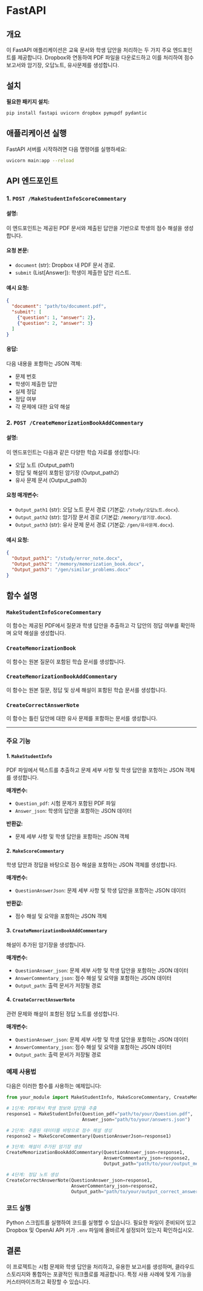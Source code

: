 # FastAPI

## 개요

이 FastAPI 애플리케이션은 교육 문서와 학생 답안을 처리하는 두 가지 주요 엔드포인트를 제공합니다. Dropbox와 연동하여 PDF 파일을 다운로드하고 이를 처리하여 점수 보고서와 암기장, 오답노트, 유사문제를 생성합니다.

## 설치
 **필요한 패키지 설치:**
   ```bash
   pip install fastapi uvicorn dropbox pymupdf pydantic
   ```

## 애플리케이션 실행

FastAPI 서버를 시작하려면 다음 명령어를 실행하세요:
```bash
uvicorn main:app --reload
```

## API 엔드포인트

### 1. `POST /MakeStudentInfoScoreCommentary`

#### 설명:
이 엔드포인트는 제공된 PDF 문서와 제출된 답안을 기반으로 학생의 점수 해설을 생성합니다.

#### 요청 본문:
- `document` (str): Dropbox 내 PDF 문서 경로.
- `submit` (List[Answer]): 학생이 제출한 답안 리스트.

#### 예시 요청:
```json
{
  "document": "path/to/document.pdf",
  "submit": [
    {"question": 1, "answer": 2},
    {"question": 2, "answer": 3}
  ]
}
```

#### 응답:
다음 내용을 포함하는 JSON 객체:
- 문제 번호
- 학생이 제출한 답안
- 실제 정답
- 정답 여부
- 각 문제에 대한 요약 해설

### 2. `POST /CreateMemorizationBookAddCommentary`

#### 설명:
이 엔드포인트는 다음과 같은 다양한 학습 자료를 생성합니다:
- 오답 노트 (Output_path1)
- 정답 및 해설이 포함된 암기장 (Output_path2)
- 유사 문제 문서 (Output_path3)

#### 요청 매개변수:
- `Output_path1` (str): 오답 노트 문서 경로 (기본값: `/study/오답노트.docx`).
- `Output_path2` (str): 암기장 문서 경로 (기본값: `/memory/암기장.docx`).
- `Output_path3` (str): 유사 문제 문서 경로 (기본값: `/gen/유사문제.docx`).

#### 예시 요청:
```json
{
  "Output_path1": "/study/error_note.docx",
  "Output_path2": "/memory/memorization_book.docx",
  "Output_path3": "/gen/similar_problems.docx"
}
```

## 함수 설명

### `MakeStudentInfoScoreCommentary`
이 함수는 제공된 PDF에서 질문과 학생 답안을 추출하고 각 답안의 정답 여부를 확인하며 요약 해설을 생성합니다.

### `CreateMemorizationBook`
이 함수는 원본 질문이 포함된 학습 문서를 생성합니다.

### `CreateMemorizationBookAddCommentary`
이 함수는 원본 질문, 정답 및 상세 해설이 포함된 학습 문서를 생성합니다.

### `CreateCorrectAnswerNote`
이 함수는 틀린 답안에 대한 유사 문제를 포함하는 문서를 생성합니다.

---

### 주요 기능

#### 1. `MakeStudentInfo`

PDF 파일에서 텍스트를 추출하고 문제 세부 사항 및 학생 답안을 포함하는 JSON 객체를 생성합니다.

**매개변수:**
- `Question_pdf`: 시험 문제가 포함된 PDF 파일
- `Answer_json`: 학생의 답안을 포함하는 JSON 데이터

**반환값:**
- 문제 세부 사항 및 학생 답안을 포함하는 JSON 객체

#### 2. `MakeScoreCommentary`

학생 답안과 정답을 바탕으로 점수 해설을 포함하는 JSON 객체를 생성합니다.

**매개변수:**
- `QuestionAnswerJson`: 문제 세부 사항 및 학생 답안을 포함하는 JSON 데이터

**반환값:**
- 점수 해설 및 요약을 포함하는 JSON 객체

#### 3. `CreateMemorizationBookAddCommentary`

해설이 추가된 암기장을 생성합니다.

**매개변수:**
- `QuestionAnswer_json`: 문제 세부 사항 및 학생 답안을 포함하는 JSON 데이터
- `AnswerCommentary_json`: 점수 해설 및 요약을 포함하는 JSON 데이터
- `Output_path`: 출력 문서가 저장될 경로

#### 4. `CreateCorrectAnswerNote`

관련 문제와 해설이 포함된 정답 노트를 생성합니다.

**매개변수:**
- `QuestionAnswer_json`: 문제 세부 사항 및 학생 답안을 포함하는 JSON 데이터
- `AnswerCommentary_json`: 점수 해설 및 요약을 포함하는 JSON 데이터
- `Output_path`: 출력 문서가 저장될 경로

### 예제 사용법

다음은 이러한 함수를 사용하는 예제입니다:

```python
from your_module import MakeStudentInfo, MakeScoreCommentary, CreateMemorizationBookAddCommentary, CreateCorrectAnswerNote

# 1단계: PDF에서 학생 정보와 답안을 추출
response1 = MakeStudentInfo(Question_pdf="path/to/your/Question.pdf",
                            Answer_json="path/to/your/answers.json")

# 2단계: 추출된 데이터를 바탕으로 점수 해설 생성
response2 = MakeScoreCommentary(QuestionAnswerJson=response1)

# 3단계: 해설이 추가된 암기장 생성
CreateMemorizationBookAddCommentary(QuestionAnswer_json=response1,
                                    AnswerCommentary_json=response2,
                                    Output_path="path/to/your/output_memorization_book.docx")

# 4단계: 정답 노트 생성
CreateCorrectAnswerNote(QuestionAnswer_json=response1,
                        AnswerCommentary_json=response2,
                        Output_path="path/to/your/output_correct_answer_note.docx")
```

### 코드 실행

Python 스크립트를 실행하여 코드를 실행할 수 있습니다. 필요한 파일이 준비되어 있고 Dropbox 및 OpenAI API 키가 `.env` 파일에 올바르게 설정되어 있는지 확인하십시오.


## 결론

이 프로젝트는 시험 문제와 학생 답안을 처리하고, 유용한 보고서를 생성하며, 클라우드 스토리지와 통합하는 포괄적인 워크플로를 제공합니다. 특정 사용 사례에 맞게 기능을 커스터마이즈하고 확장할 수 있습니다.



